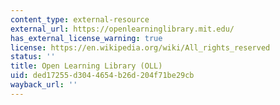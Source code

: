 ```yaml
---
content_type: external-resource
external_url: https://openlearninglibrary.mit.edu/
has_external_license_warning: true
license: https://en.wikipedia.org/wiki/All_rights_reserved
status: ''
title: Open Learning Library (OLL)
uid: ded17255-d304-4654-b26d-204f71be29cb
wayback_url: ''
---
```

